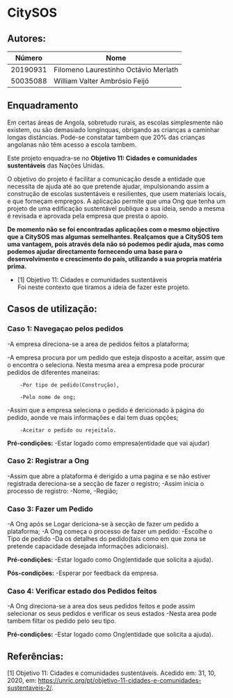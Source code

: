 # **CitySOS**

## **Autores:**
Número | Nome
------ | ----
20190931 | Filomeno Laurestinho Octávio Merlath
50035088 |	William Valter Ambrósio Feijó

## **Enquadramento**
Em certas áreas de Angola, sobretudo rurais, as escolas simplesmente não existem, ou são demasiado longínquas, obrigando as crianças a caminhar longas distâncias.
Pode-se constatar tambem que 20% das crianças angolanas não têm acesso a escola tambem.

Este projeto enquadra-se no **Objetivo 11: Cidades e comunidades sustentáveis** das Nações Unidas.

O objetivo do projeto é facilitar a comunicação desde a entidade que necessita de ajuda até ao que pretende ajudar, impulsionando assim a construção de escolas sustentáveis e resilientes, que usem materiais locais, e que forneçam empregos. A aplicação permite que uma Ong que tenha um projeto de uma edificação sustentável publique a sua ideia, sendo a mesma é revisada e aprovada pela empresa que presta o apoio.

 **De momento não se foi encontradas aplicações com o mesmo objectivo que a CitySOS mas algumas semelhantes. Realçamos que a CitySOS tem uma vantagem, pois através dela não só podemos pedir ajuda, mas como podemos ajudar directamente fornecendo uma base para o desenvolvimento e crescimento do país, utilizando a sua propria matéria prima.**


* [1] Objetivo 11: Cidades e comunidades sustentáveis  
Foi neste contexto que tiramos a ideia de fazer este projeto.

## **Casos de utilização:**

### **Caso 1: Navegaçao pelos pedidos**

-A empresa direciona-se a area de pedidos feitos a plataforma;

-A empresa procura por um pedido que esteja disposto a aceitar, assim que o encontra o seleciona. Nesta mesma area a empresa pode procurar pedidos de diferentes maneiras:

        -Por tipo de pedido(Construção),
        
        -Pelo nome de ong;
        
-Assim que a empresa seleciona o pedido é dericionado à página do pedido, aonde ve mais informações e dai tem duas opções;

        -Aceitar o pedido ou rejeitalo.
        
**Pré-condições:**
-Estar logado como empresa(entidade que vai ajudar)

### **Caso 2: Registrar a Ong**

-Assim que abre a plataforma é derigido a uma pagina e se não estiver registrada dereciona-se a secção de fazer o registro;
-Assim inicia o processo de registro:
    -Nome,
    -Região;
    
### **Caso 3: Fazer um Pedido**

-A Ong após se Logar dericiona-se à secção de fazer um pedido a plataforma;
-A Ong começa o processo de fazer um pedido:
  -Escolhe o Tipo de pedido
  -Da os detalhes do pedido(tais como em que zona se pretende capacidade desejada informações adicionais).
  
**Pré-condições:**
-Estar logado como Ong(entidade que solicita a ajuda).

**Pós-condições:**
-Esperar por feedback da empresa.

### **Caso 4: Verificar estado dos Pedidos feitos**

-A Ong direciona-se a area dos seus pedidos feitos e pode assim selecionar os seus pedidos e verificar os seus estados
-Nesta area pode tambem filtar os pedido pelo seu tipo.

**Pré-condições:**
-Estar logado como Ong(entidade que solicita a ajuda).

## **Referências:**

[1] Objetivo 11: Cidades e comunidades sustentáveis. Acedido em: 31, 10, 2020, em: https://unric.org/pt/objetivo-11-cidades-e-comunidades-sustentaveis-2/.
